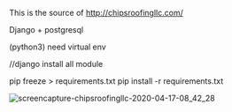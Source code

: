 This is the source of http://chipsroofingllc.com/

Django + postgresql

(python3)
need virtual env


//django install all module

pip freeze > requirements.txt
pip install -r requirements.txt

![screencapture-chipsroofingllc-2020-04-17-08_42_28](https://user-images.githubusercontent.com/47001971/79570465-7cbe2d80-8087-11ea-98a9-eb3a2da10532.png)
 
 
